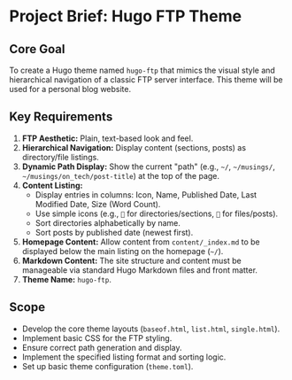 # Project Brief: Hugo FTP Theme

## Core Goal

To create a Hugo theme named `hugo-ftp` that mimics the visual style and hierarchical navigation of a classic FTP server interface. This theme will be used for a personal blog website.

## Key Requirements

1.  **FTP Aesthetic:** Plain, text-based look and feel.
2.  **Hierarchical Navigation:** Display content (sections, posts) as directory/file listings.
3.  **Dynamic Path Display:** Show the current "path" (e.g., `~/`, `~/musings/`, `~/musings/on_tech/post-title`) at the top of the page.
4.  **Content Listing:**
    *   Display entries in columns: Icon, Name, Published Date, Last Modified Date, Size (Word Count).
    *   Use simple icons (e.g., `📁` for directories/sections, `📄` for files/posts).
    *   Sort directories alphabetically by name.
    *   Sort posts by published date (newest first).
5.  **Homepage Content:** Allow content from `content/_index.md` to be displayed below the main listing on the homepage (`~/`).
6.  **Markdown Content:** The site structure and content must be manageable via standard Hugo Markdown files and front matter.
7.  **Theme Name:** `hugo-ftp`.

## Scope

*   Develop the core theme layouts (`baseof.html`, `list.html`, `single.html`).
*   Implement basic CSS for the FTP styling.
*   Ensure correct path generation and display.
*   Implement the specified listing format and sorting logic.
*   Set up basic theme configuration (`theme.toml`).
